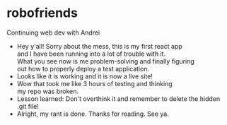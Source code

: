 # robofriends
Continuing web dev with Andrei  
- Hey y'all! Sorry about the mess, this is my first react app  
and I have been running into a lot of trouble with it.  
What you see now is me problem-solving and finally figuring  
out how to properly deploy a test application.  
- Looks like it is working and it is now a live site!  
- Wow that took me like 3 hours of testing and thinking  
my repo was broken.  
- Lesson learned: Don't overthink it and remember to delete the hidden .git file!  
- Alright, my rant is done. Thanks for reading. See ya.
